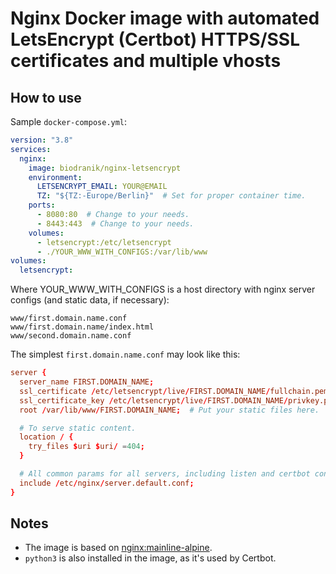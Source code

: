 # Nginx Docker image with automated LetsEncrypt (Certbot) HTTPS/SSL certificates and multiple vhosts

## How to use

Sample `docker-compose.yml`:

```yml
version: "3.8"
services:
  nginx:
    image: biodranik/nginx-letsencrypt
    environment:
      LETSENCRYPT_EMAIL: YOUR@EMAIL
      TZ: "${TZ:-Europe/Berlin}"  # Set for proper container time.
    ports:
      - 8080:80  # Change to your needs.
      - 8443:443  # Change to your needs.
    volumes:
      - letsencrypt:/etc/letsencrypt
      - ./YOUR_WWW_WITH_CONFIGS:/var/lib/www
volumes:
  letsencrypt:
```

Where YOUR_WWW_WITH_CONFIGS is a host directory with nginx server configs (and
static data, if necessary):

```
www/first.domain.name.conf
www/first.domain.name/index.html
www/second.domain.name.conf
```

The simplest `first.domain.name.conf` may look like this:

```conf
server {
  server_name FIRST.DOMAIN_NAME;
  ssl_certificate /etc/letsencrypt/live/FIRST.DOMAIN_NAME/fullchain.pem;
  ssl_certificate_key /etc/letsencrypt/live/FIRST.DOMAIN_NAME/privkey.pem;
  root /var/lib/www/FIRST.DOMAIN_NAME;  # Put your static files here.

  # To serve static content.
  location / {
    try_files $uri $uri/ =404;
  }

  # All common params for all servers, including listen and certbot configs.
  include /etc/nginx/server.default.conf;
}
```

## Notes

- The image is based on [nginx:mainline-alpine](https://hub.docker.com/_/nginx).
- `python3` is also installed in the image, as it's used by Certbot.
